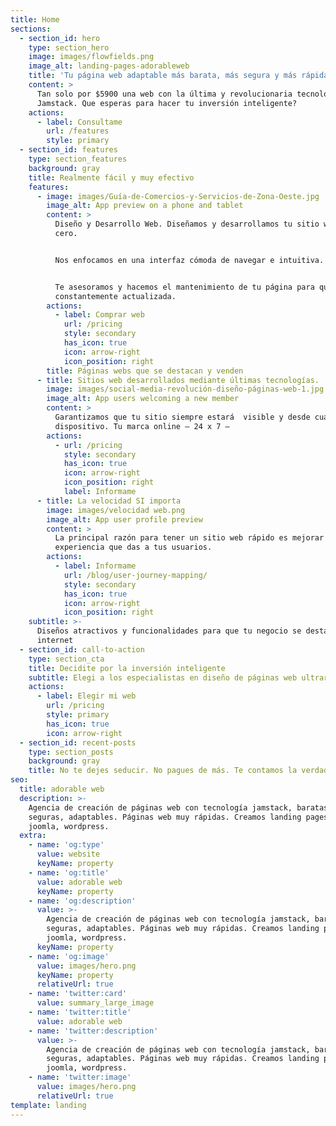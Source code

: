 ```yaml
---
title: Home
sections:
  - section_id: hero
    type: section_hero
    image: images/flowfields.png
    image_alt: landing-pages-adorableweb
    title: 'Tu página web adaptable más barata, más segura y más rápida!!'
    content: >
      Tan solo por $5900 una web con la última y revolucionaria tecnología
      Jamstack. Que esperas para hacer tu inversión inteligente?
    actions:
      - label: Consultame
        url: /features
        style: primary
  - section_id: features
    type: section_features
    background: gray
    title: Realmente fácil y muy efectivo
    features:
      - image: images/Guía-de-Comercios-y-Servicios-de-Zona-Oeste.jpg
        image_alt: App preview on a phone and tablet
        content: >
          Diseño y Desarrollo Web. Diseñamos y desarrollamos tu sitio web desde
          cero.


          Nos enfocamos en una interfaz cómoda de navegar e intuitiva.


          Te asesoramos y hacemos el mantenimiento de tu página para que esté
          constantemente actualizada.
        actions:
          - label: Comprar web
            url: /pricing
            style: secondary
            has_icon: true
            icon: arrow-right
            icon_position: right
        title: Páginas webs que se destacan y venden
      - title: Sitios web desarrollados mediante últimas tecnologías.
        image: images/social-media-revolución-diseño-páginas-web-1.jpg
        image_alt: App users welcoming a new member
        content: >
          Garantizamos que tu sitio siempre estará  visible y desde cualquier
          dispositivo. Tu marca online – 24 x 7 –
        actions:
          - url: /pricing
            style: secondary
            has_icon: true
            icon: arrow-right
            icon_position: right
            label: Informame
      - title: La velocidad SI importa
        image: images/velocidad web.png
        image_alt: App user profile preview
        content: >
          La principal razón para tener un sitio web rápido es mejorar la
          experiencia que das a tus usuarios.
        actions:
          - label: Informame
            url: /blog/user-journey-mapping/
            style: secondary
            has_icon: true
            icon: arrow-right
            icon_position: right
    subtitle: >-
      Diseños atractivos y funcionalidades para que tu negocio se destaque en
      internet
  - section_id: call-to-action
    type: section_cta
    title: Decidite por la inversión inteligente
    subtitle: Elegi a los especialistas en diseño de páginas web ultrarápidas
    actions:
      - label: Elegir mi web
        url: /pricing
        style: primary
        has_icon: true
        icon: arrow-right
  - section_id: recent-posts
    type: section_posts
    background: gray
    title: No te dejes seducir. No pagues de más. Te contamos la verdad.
seo:
  title: adorable web
  description: >-
    Agencia de creación de páginas web con tecnología jamstack, baratas,
    seguras, adaptables. Páginas web muy rápidas. Creamos landing pages, cms
    joomla, wordpress.
  extra:
    - name: 'og:type'
      value: website
      keyName: property
    - name: 'og:title'
      value: adorable web
      keyName: property
    - name: 'og:description'
      value: >-
        Agencia de creación de páginas web con tecnología jamstack, baratas,
        seguras, adaptables. Páginas web muy rápidas. Creamos landing pages, cms
        joomla, wordpress.
      keyName: property
    - name: 'og:image'
      value: images/hero.png
      keyName: property
      relativeUrl: true
    - name: 'twitter:card'
      value: summary_large_image
    - name: 'twitter:title'
      value: adorable web
    - name: 'twitter:description'
      value: >-
        Agencia de creación de páginas web con tecnología jamstack, baratas,
        seguras, adaptables. Páginas web muy rápidas. Creamos landing pages, cms
        joomla, wordpress.
    - name: 'twitter:image'
      value: images/hero.png
      relativeUrl: true
template: landing
---
```

